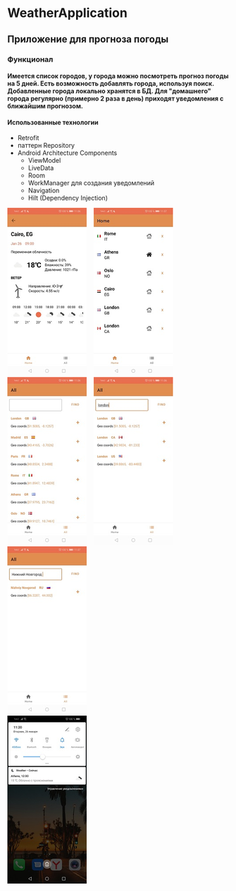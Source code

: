# WeatherApplication
## Приложение для прогноза погоды
### Функционал 
#### Имеется список городов, у города можно посмотреть прогноз погоды на 5 дней. Есть возможность добавлять города, используя поиск. Добавленные города локально хранятся в БД. Для "домашнего" города  регулярно (примерно 2 раза в день) приходят уведомления с ближайшим прогнозом.
#### Использованные технологии

+ Retrofit
+ паттерн Repository
+ Android Architecture Components
  + ViewModel
  + LiveData
  + Room
  + WorkManager для создания уведомлений 
  + Navigation
  + Hilt (Dependency Injection)

![Альтернативный текст](screenshots/1.jpg) &nbsp;&nbsp;  ![Альтернативный текст](screenshots/2.jpg) <br />
![Альтернативный текст](screenshots/3.jpg) &nbsp;&nbsp;  ![Альтернативный текст](screenshots/4.jpg) &nbsp;&nbsp;
![Альтернативный текст](screenshots/5.jpg) <br />  ![Альтернативный текст](screenshots/6.jpg) 

 
